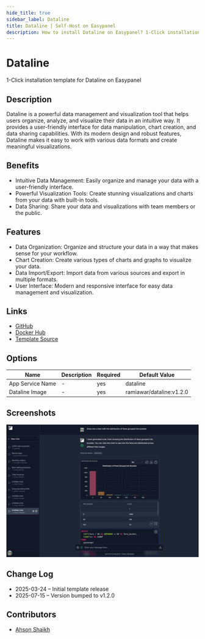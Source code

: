 ```yaml
---
hide_title: true
sidebar_label: Dataline
title: Dataline | Self-Host on Easypanel
description: How to install Dataline on Easypanel? 1-Click installation template for Dataline on Easypanel
---
```


<!-- generated -->

# Dataline

1-Click installation template for Dataline on Easypanel

## Description

Dataline is a powerful data management and visualization tool that helps users organize, analyze, and visualize their data in an intuitive way. It provides a user-friendly interface for data manipulation, chart creation, and data sharing capabilities. With its modern design and robust features, Dataline makes it easy to work with various data formats and create meaningful visualizations.

## Benefits

- Intuitive Data Management: Easily organize and manage your data with a user-friendly interface.
- Powerful Visualization Tools: Create stunning visualizations and charts from your data with built-in tools.
- Data Sharing: Share your data and visualizations with team members or the public.

## Features

- Data Organization: Organize and structure your data in a way that makes sense for your workflow.
- Chart Creation: Create various types of charts and graphs to visualize your data.
- Data Import/Export: Import data from various sources and export in multiple formats.
- User Interface: Modern and responsive interface for easy data management and visualization.

## Links

- [GitHub](https://github.com/ramiawar/dataline)
- [Docker Hub](https://hub.docker.com/r/ramiawar/dataline)
- [Template Source](https://github.com/easypanel-io/templates/tree/main/templates/dataline)

## Options

Name | Description | Required | Default Value
-|-|-|-
App Service Name | - | yes | dataline
Dataline Image | - | yes | ramiawar/dataline:v1.2.0

## Screenshots

![Dataline Screenshot](./assets/screenshot.png)

## Change Log

- 2025-03-24 – Initial template release
- 2025-07-15 – Version bumped to v1.2.0

## Contributors

- [Ahson Shaikh](https://github.com/Ahson-Shaikh)
